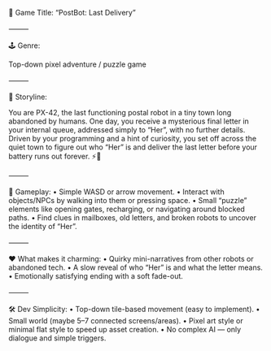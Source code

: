 🌟 Game Title: “PostBot: Last Delivery”

⸻

🕹️ Genre:

Top-down pixel adventure / puzzle game

⸻

📖 Storyline:

You are PX-42, the last functioning postal robot in a tiny town long abandoned by humans. One day, you receive a mysterious final letter in your internal queue, addressed simply to “Her”, with no further details. Driven by your programming and a hint of curiosity, you set off across the quiet town to figure out who “Her” is and deliver the last letter before your battery runs out forever. ⚡💌

⸻

🔧 Gameplay:
	•	Simple WASD or arrow movement.
	•	Interact with objects/NPCs by walking into them or pressing space.
	•	Small “puzzle” elements like opening gates, recharging, or navigating around blocked paths.
	•	Find clues in mailboxes, old letters, and broken robots to uncover the identity of “Her”.

⸻

❤️ What makes it charming:
	•	Quirky mini-narratives from other robots or abandoned tech.
	•	A slow reveal of who “Her” is and what the letter means.
	•	Emotionally satisfying ending with a soft fade-out.

⸻

🛠️ Dev Simplicity:
	•	Top-down tile-based movement (easy to implement).
	•	Small world (maybe 5–7 connected screens/areas).
	•	Pixel art style or minimal flat style to speed up asset creation.
	•	No complex AI — only dialogue and simple triggers.
